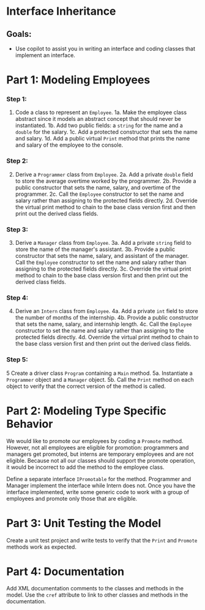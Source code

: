 # Interface Inheritance

## Goals:
- Use copilot to assist you in writing an interface and coding classes that implement an interface.

# Part 1: Modeling Employees

### Step 1:
1. Code a class to represent an `Employee`. 
1a. Make the employee class abstract since it models an abstract concept that should never be instantiated. 
1b. Add two public fields: a `string` for the name and a `double` for the salary.
1c. Add a protected constructor that sets the name and salary. 
1d. Add a public virtual `Print` method that prints the name and salary of the employee to the console.
### Step 2:
2. Derive a `Programmer` class from `Employee`.
2a. Add a private `double` field to store the average overtime worked by the programmer.
2b. Provide a public constructor that sets the name, salary, and overtime of the programmer.
2c. Call the `Employee` constructor to set the name and salary rather than assigning to the protected fields directly. 
2d. Override the virtual print method to chain to the base class version first and then print out the derived class fields.
### Step 3:
3. Derive a `Manager` class from `Employee`. 
3a. Add a private `string` field to store the name of the manager's assistant.
3b. Provide a public constructor that sets the name, salary, and assistant of the manager. Call the `Employee` constructor to set the name and salary rather than assigning to the protected fields directly. 
3c. Override the virtual print method to chain to the base class version first and then print out the derived class fields.
### Step 4:
4. Derive an `Intern` class from `Employee`.
4a. Add a private `int` field to store the number of months of the internship.
4b. Provide a public constructor that sets the name, salary, and internship length.
4c. Call the `Employee` constructor to set the name and salary rather than assigning to the protected fields directly. 
4d. Override the virtual print method to chain to the base class version first and then print out the derived class fields.
### Step 5:
5	Create a driver class `Program` containing a `Main` method.
5a. Instantiate a `Programmer` object and a `Manager` object. 
5b. Call the `Print` method on each object to verify that the correct version of the method is called.

# Part 2: Modeling Type Specific Behavior

We would like to promote our employees by coding a `Promote` method. However, not all employees are eligible for promotion: programmers and managers get promoted, but interns are temporary employees and are not eligible. Because not all our classes should support the promote operation, it would be incorrect to add the method to the employee class. 

Define a separate interface `IPromotable` for the method. Programmer and Manager implement the interface while Intern does not. Once you have the interface implemented, write some generic code to work with a group of employees and promote only those that are eligible.

# Part 3: Unit Testing the Model

Create a unit test project and write tests to verify that the `Print` and `Promote` methods work as expected. 

# Part 4: Documentation

Add XML documentation comments to the classes and methods in the model. Use the `cref` attribute to link to other classes and methods in the documentation. 




